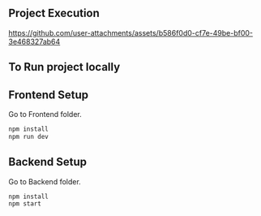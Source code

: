 ## Project Execution
https://github.com/user-attachments/assets/b586f0d0-cf7e-49be-bf00-3e468327ab64



## To Run project locally

## Frontend Setup
Go to Frontend folder.

```bash
npm install
npm run dev
```

## Backend Setup
Go to Backend folder.

```bash
npm install
npm start
```

